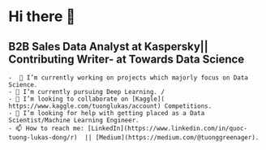 # Hi there 👋
## B2B Sales Data Analyst at Kaspersky|| Contributing Writer- at Towards Data Science  

	-  🔭 I’m currently working on projects which majorly focus on Data Science.
	- 🌱 I’m currently pursuing Deep Learning. /
	- 💬 I’m looking to collaborate on [Kaggle]( https://www.kaggle.com/tuonglukas/account) Competitions. 
	- 🤔 I’m looking for help with getting placed as a Data Scientist/Machine Learning Engineer. 
	- 📫 How to reach me: [LinkedIn](https://www.linkedin.com/in/quoc-tuong-lukas-dong/r)  || [Medium](https://medium.com/@tuonggreenager). 

 
